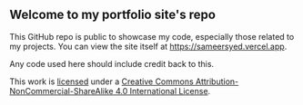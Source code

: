 Welcome to my portfolio site's repo
-----------------------------------

This GitHub repo is public to showcase my code, especially those related to my projects. You can view the site itself at https://sameersyed.vercel.app.

Any code used here should include credit back to this.

This work is [licensed](https://github.com/giantsquad/sameer-syed/blob/main/LICENSE.md) under a [Creative Commons Attribution-NonCommercial-ShareAlike 4.0 International License](https://creativecommons.org/licenses/by-nc-sa/4.0/legalcode).
